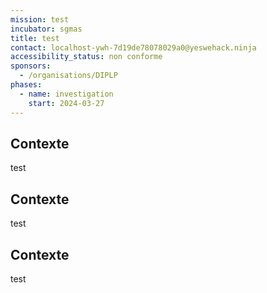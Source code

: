 ```yaml
---
mission: test
incubator: sgmas
title: test
contact: localhost-ywh-7d19de78078029a0@yeswehack.ninja
accessibility_status: non conforme
sponsors:
  - /organisations/DIPLP
phases:
  - name: investigation
    start: 2024-03-27
---
```


## Contexte

test


## Contexte

test

## Contexte

test
